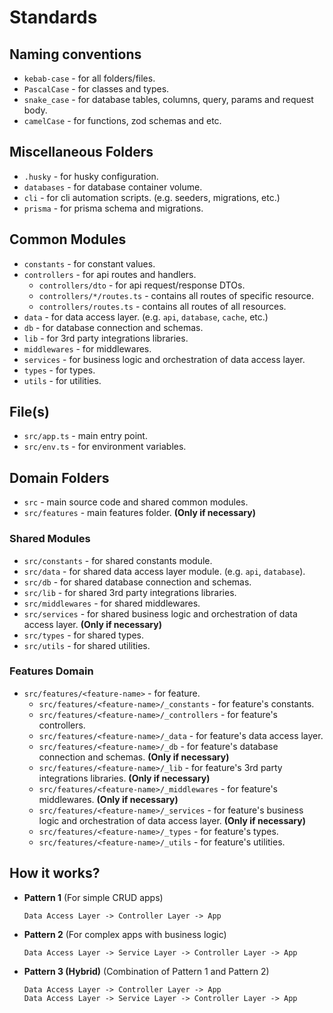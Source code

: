 # Standards

## Naming conventions
- `kebab-case` - for all folders/files.
- `PascalCase` - for classes and types.
- `snake_case` - for database tables, columns, query, params and request body.
- `camelCase` - for functions, zod schemas and etc.

## Miscellaneous Folders
- `.husky` - for husky configuration.
- `databases` - for database container volume.
- `cli` - for cli automation scripts. (e.g. seeders, migrations, etc.)
- `prisma` - for prisma schema and migrations.

## Common Modules
- `constants` - for constant values.
- `controllers` - for api routes and handlers.
  - `controllers/dto` - for api request/response DTOs.
  - `controllers/*/routes.ts` - contains all routes of specific resource.
  - `controllers/routes.ts` - contains all routes of all resources.
- `data` - for data access layer. (e.g. `api`, `database`, `cache`, etc.)
- `db` - for database connection and schemas.
- `lib` - for 3rd party integrations libraries.
- `middlewares` - for middlewares.
- `services` - for business logic and orchestration of data access layer.
- `types` - for types.
- `utils` - for utilities.

## File(s)
- `src/app.ts` - main entry point.
- `src/env.ts` - for environment variables.

## Domain Folders
- `src` - main source code and shared common modules.
- `src/features` - main features folder. **(Only if necessary)**

### Shared Modules
- `src/constants` - for shared constants module.
- `src/data` - for shared data access layer module. (e.g. `api`, `database`).
- `src/db` - for shared database connection and schemas.
- `src/lib` - for shared 3rd party integrations libraries.
- `src/middlewares` - for shared middlewares.
- `src/services` - for shared business logic and orchestration of data access layer. **(Only if necessary)**
- `src/types` - for shared types.
- `src/utils` - for shared utilities.
  
### Features Domain
- `src/features/<feature-name>` - for feature.
  - `src/features/<feature-name>/_constants` - for feature's constants.
  - `src/features/<feature-name>/_controllers` - for feature's controllers.
  - `src/features/<feature-name>/_data` - for feature's data access layer.
  - `src/features/<feature-name>/_db` - for feature's database connection and schemas. **(Only if necessary)**
  - `src/features/<feature-name>/_lib` - for feature's 3rd party integrations libraries. **(Only if necessary)**
  - `src/features/<feature-name>/_middlewares` - for feature's middlewares. **(Only if necessary)**
  - `src/features/<feature-name>/_services` - for feature's business logic and orchestration of data access layer. **(Only if necessary)**
  - `src/features/<feature-name>/_types` - for feature's types.
  - `src/features/<feature-name>/_utils` - for feature's utilities.

## How it works?

- **Pattern 1** (For simple CRUD apps)
  ```
  Data Access Layer -> Controller Layer -> App
  ```
- **Pattern 2** (For complex apps with business logic)
  ```
  Data Access Layer -> Service Layer -> Controller Layer -> App
  ```
- **Pattern 3 (Hybrid)** (Combination of Pattern 1 and Pattern 2) 
  ```
  Data Access Layer -> Controller Layer -> App
  Data Access Layer -> Service Layer -> Controller Layer -> App
  ```
